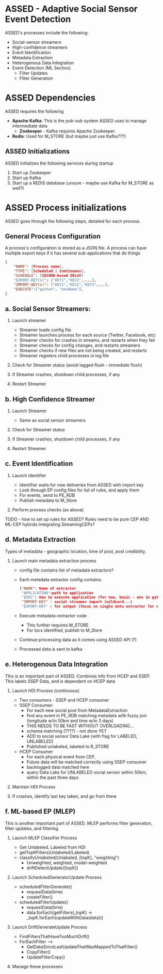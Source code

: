 # ASSED - Adaptive Social Sensor Event Detection

ASSED's processes include the following:
 - Social-sensor streamers
 - High-confidence streamers
 - Event Identification
 - Metadata Extraction
 - Heterogenous Data Integration
 - Event Detection (ML Section)
    - Filter Updates
    - Filter Generation

# ASSED Dependencies

ASSED requires the following

- **Apache Kafka**: This is the pub-sub system ASSED uses to manage intermediate data
    - **Zookeeper** - Kafka requires Apache Zookeeper. 
- **Redis**: Used for M_STORE (but maybe just use Kafka???)

## ASSED Initializations

ASSED initializes the following services during startup

1. Start up Zookeeper
2. Start up Kafka
3. Start up a REDIS database (unsure - maybe use Kafka for M_STORE as well?)


# ASSED Process initializations

ASSED goes through the following steps, detailed for each process.

## General Process Configuration

A process's configuration is stored as a JSON file. A process can have multiple export keys if it has several sub-applications that do things

```json
{
    "NAME": [Process name],
    "TYPE": [Scheduled | Continuous],
    "SCHEDULE": [SECOND-based DELAY]
    "EXPORT-KEY(s)": ["KEY1","KEY2",...,],
    "IMPORT-KEY(s)": ["KEY1","KEY2","KEY3",...],
    "EXECUTE":["python", "envName"],
}
```

## a. Social Sensor Streamers: 

1. Launch streamer
    - Streamer loads config file
    - Streamer launches process for each source (Twitter, Facebook, etc)
    - Streamer checks for crashes in streams, and restarts when they fail
    - Streamer checks for config changes, and restarts streamers
    - Streamer checks if new files are not being created, and restarts
    - Streamer registers child processes in log file

2. Check for Streamer status (avoid lagged flush - immediate flush)
3. If Streamer crashes, shutdown child processes, if any
4. Restart Streamer

## b. High Confidence Streamer

1. Launch Streamer
    - Same as social sensor streamers

2. Check for Streamer status
3. If Streamer crashes, shutdown child processes, if any
4. Restart Streamer

## c. Event Identification

1. Launch Identifier
    - Identifier waits for new deliveries from ASSED with import key
    - Look through EP config files for list of rules, and apply them
    - For events, send to PE_RDB
    - Publish metadata to M_Store

2. Perform process checks (as above)

TODO - how to set up rules for ASSED?
Rules need to be pure CEP AND ML-CEP hybrids
Integrating StreamingCEPs?

## d. Metadata Extraction

Types of metadata - geographic location, time of post, post credibility, 

1. Launch main metadata extraction process
    - config file contains list of metadata extractors?
    - Each metadata extractor config contains:

        ```json
        {"NAME": Name of extractor
         "APPLICATION":path to application
         "EXEC": How to execute application (for now, basic - env in python)
         "IMPORT-KEY" : social streamer import (wildcard...)
         "EXPORT-KEY" : for output (focus on single meta extractor for now)}
        ```
    - Execute metadata-extractor code
        - This further requires M_STORE
        - For locs identified, publish to M_Store

    - Continue processing data as it comes using ASSED API (?)
    - Processed data is sent to kafka


## e. Heterogenous Data Integration
This is an important part of ASSED. Combines info from HCEP and SSEP. This labels SSEP Data, and is dependent on HCEP data

1. Launch HDI Process (continuous)
    - Two consumers - SSEP and HCEP consumer
    - SSEP Consumer:
        - For each new social post from MetadataExtraction
        - find any event in PE_RDB matching metadata with fuzzy join (longitude w/in 50km and time w/in 3 days)
        - THIS NEEDS TO BE FAST WITHOUT OVERLOADING...
        - schema matching (????) - not done YET
        - ADD to social sensor Data Lake (with flag for LABELED, UNLABELED)
        - Published unlabeled, labeled to R_STORE
    - HCEP Consumer
        - For each physical event from CEP, 
        - Future data will be matched correctly using SSEP consumer
        - backlogged data matched here
        - query Data Lake for UNLABELED social sensor within 50km, within the past three days

2. Maintain HDI Process
3. If crashes, identify last key taken, and go from there

## f. ML-based EP (MLEP)

This is another important part of ASSED. MLEP performs filter generation, filter updates, and filtering.

1. Launch MLEP Classifier Process
    - Get Unlabeled, Labeled from HDI 
    - getTopKFilters(Unlabeled/Labeled)
    - classifyUnlabeled(Unlabaled, [topK], "weighting")
        - Unweighted, weighted, model-weighted
        - driftDetectUpdate([topK])
2. Launch ScheduledGeneratorUpdate Process
    - scheduledFilterGenerate()
        - requestData(time)
        - createFilter()
    - scheduledFilterUpdate()
        - requestData(time)
        - data.forEach(getFilters(_topK) -> _topK.forEach(updateWithData(data)))
3. Launch DriftGenerateUpdate Process
    - FindFiltersThatHaveTooMuchDrift()
    - ForEachFilter -->
        - GetDataSinceLastUpdateThatWasMappedToThatFilter()
        - CopyFilter()
        - UpdateFilterCopy()

4. Manage these processes
   




